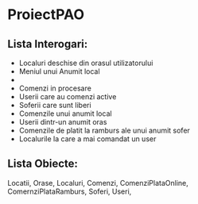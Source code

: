 # ProiectPAO

## Lista Interogari:
* Localuri deschise din orasul utilizatorului
* Meniul unui Anumit local
* 
* Comenzi in procesare
* Userii care au comenzi active
* Soferii care sunt liberi
* Comenzile unui anumit local
* Userii dintr-un anumit oras
* Comenzile de platit la ramburs ale unui anumit sofer
* Localurile la care a mai comandat un user

## Lista Obiecte:
Locatii, Orase, Localuri, Comenzi, ComenziPlataOnline, ComernziPlataRamburs, Soferi, Useri, 
